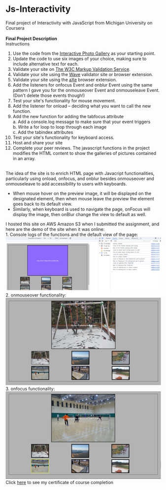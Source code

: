 # Js-Interactivity
Final project of Interactivity with JavaScript from Michigan University on Coursera
<br>
<br>
<strong>Final Project Description</strong><br>
Instructions
1. Use the code from the <a href="https://codepen.io/ColleenEMc/pen/wKYxZa">Interactive Photo Gallery</a> as your starting point.
2. Update the code to use six images of your choice, making sure to include alternative text for each.
3. Validate your site on <a href="https://validator.w3.org/">The W3C Markup Validation Service</a>.
4. Validate your site using the <a href="https://wave.webaim.org/"> Wave</a> validator site or browser extension.
5. Validate your site using the <a href="https://www.deque.com/axe/?branded=&utm_term=axe%20tool&utm_campaign=Search+-+axe+Pro+-+Branded&utm_source=adwords&utm_medium=ppc&hsa_src=g&hsa_ad=431336436914&hsa_tgt=kwd-869514794839&hsa_mt=e&hsa_ver=3&hsa_acc=7854167720&hsa_kw=axe%20tool&hsa_grp=108623642548&hsa_cam=6769485255&hsa_net=adwords&gclid=Cj0KCQjw4bipBhCyARIsAFsieCwjP8X1-rKNBmI0Baf1mdqBFGK9yyeaxzh4gd2NXK2juuyxxiqn6vQaAtHJEALw_wcB">aXe</a> browser extension.
6. Add the listeners for onfocus Event and onblur Event using the same pattern I gave you for the  onmouseover Event and onmouseleave Event.  (Don't delete those events though!)
7. Test your site's functionality for mouse movement.
8. Add the listener for onload – deciding what you want to call the new function.
9. Add the new function for adding the tabfocus attribute
<br>   a. Add a console.log message to make sure that your event triggers
<br>   b. Write a for loop to loop through each image
<br>   c. Add the tabindex attributes 
10. Test your site's functionality for keyboard access.
11. Host and share your site
12. Complete your peer reviews.
The javascript functions in the project modifies the HTML content to show the galleries of pictures contained in an array.
<br>
The idea of the site is to enrich HTML page with Javacript functionalities, particularly using onload, onfocus, and onblur besides onmouseover and onmouseleave to add accessibility to users with keyboards. 
<ul>
  <li>When mouse hover on the preview image, it will be displayed on the designated element, then when mouse leave the preview the element goes back to its default view.</li>
  <li>Similarly, when keyboard is used to navigate the page, onFocus will display the image, then onBlur change the view to default as well.</li> 
</ul>
I hosted this site on AWS Amazon S3 when I submitted the assignment, and here are the demo of the site when it was online:<br>
1. Console logs of the functions and the default view of the page:
<img src="./demo/console_logs_and_default.jpg" style="width=40%"><br>
2. onmouseover functionality: 
<img src="./demo/onmouseover_functionality.jpg" style="width=40%"><br>
3. onfocus functionality: 
<img src="./demo/onfocus_functionality.jpg" style="width=40%">

<br>
Click <a href="https://www.coursera.org/account/accomplishments/certificate/L8W74C7NAAZN">here</a> to see my certificate of course completion 
<br>